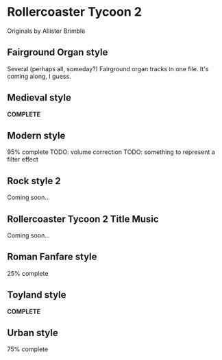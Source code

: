# Rollercoaster Tycoon 2
Originals by Allister Brimble

## Fairground Organ style
Several (perhaps all, someday?) Fairground organ tracks in one file. It's coming along, I guess.

## Medieval style
**COMPLETE**

## Modern style
95% complete
TODO: volume correction
TODO: something to represent a filter effect

## Rock style 2
Coming soon...

## Rollercoaster Tycoon 2 Title Music
Coming soon...

## Roman Fanfare style
25% complete

## Toyland style
**COMPLETE**

## Urban style
75% complete
